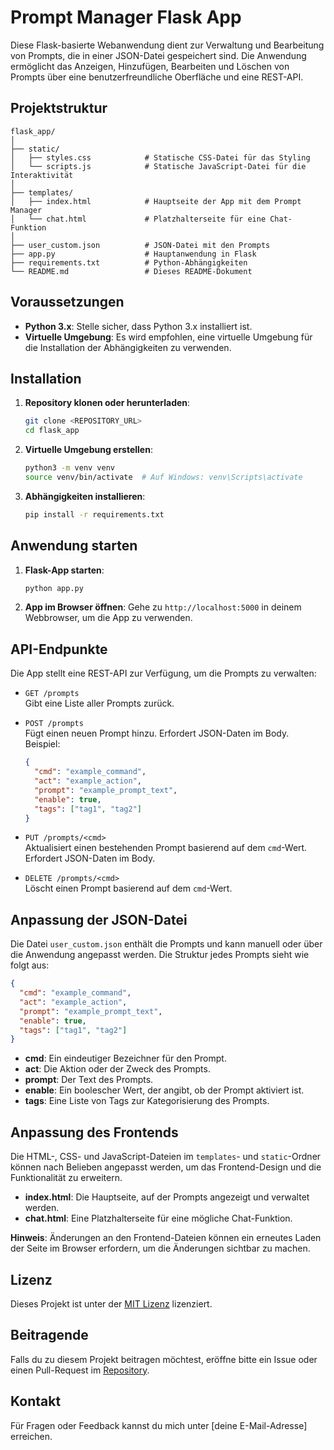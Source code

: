 

# Prompt Manager Flask App

Diese Flask-basierte Webanwendung dient zur Verwaltung und Bearbeitung von Prompts, die in einer JSON-Datei gespeichert sind. Die Anwendung ermöglicht das Anzeigen, Hinzufügen, Bearbeiten und Löschen von Prompts über eine benutzerfreundliche Oberfläche und eine REST-API.

## Projektstruktur

```
flask_app/
│
├── static/
│   ├── styles.css            # Statische CSS-Datei für das Styling
│   └── scripts.js            # Statische JavaScript-Datei für die Interaktivität
│
├── templates/
│   ├── index.html            # Hauptseite der App mit dem Prompt Manager
│   └── chat.html             # Platzhalterseite für eine Chat-Funktion
│
├── user_custom.json          # JSON-Datei mit den Prompts
├── app.py                    # Hauptanwendung in Flask
├── requirements.txt          # Python-Abhängigkeiten
└── README.md                 # Dieses README-Dokument
```

## Voraussetzungen

- **Python 3.x**: Stelle sicher, dass Python 3.x installiert ist.
- **Virtuelle Umgebung**: Es wird empfohlen, eine virtuelle Umgebung für die Installation der Abhängigkeiten zu verwenden.

## Installation

1. **Repository klonen oder herunterladen**:
   ```bash
   git clone <REPOSITORY_URL>
   cd flask_app
   ```

2. **Virtuelle Umgebung erstellen**:
   ```bash
   python3 -m venv venv
   source venv/bin/activate  # Auf Windows: venv\Scripts\activate
   ```

3. **Abhängigkeiten installieren**:
   ```bash
   pip install -r requirements.txt
   ```

## Anwendung starten

1. **Flask-App starten**:
   ```bash
   python app.py
   ```

2. **App im Browser öffnen**:
   Gehe zu `http://localhost:5000` in deinem Webbrowser, um die App zu verwenden.

## API-Endpunkte

Die App stellt eine REST-API zur Verfügung, um die Prompts zu verwalten:

- `GET /prompts`  
  Gibt eine Liste aller Prompts zurück.

- `POST /prompts`  
  Fügt einen neuen Prompt hinzu. Erfordert JSON-Daten im Body. Beispiel:
  ```json
  {
    "cmd": "example_command",
    "act": "example_action",
    "prompt": "example_prompt_text",
    "enable": true,
    "tags": ["tag1", "tag2"]
  }
  ```

- `PUT /prompts/<cmd>`  
  Aktualisiert einen bestehenden Prompt basierend auf dem `cmd`-Wert. Erfordert JSON-Daten im Body.

- `DELETE /prompts/<cmd>`  
  Löscht einen Prompt basierend auf dem `cmd`-Wert.

## Anpassung der JSON-Datei

Die Datei `user_custom.json` enthält die Prompts und kann manuell oder über die Anwendung angepasst werden. Die Struktur jedes Prompts sieht wie folgt aus:

```json
{
  "cmd": "example_command",
  "act": "example_action",
  "prompt": "example_prompt_text",
  "enable": true,
  "tags": ["tag1", "tag2"]
}
```

- **cmd**: Ein eindeutiger Bezeichner für den Prompt.
- **act**: Die Aktion oder der Zweck des Prompts.
- **prompt**: Der Text des Prompts.
- **enable**: Ein boolescher Wert, der angibt, ob der Prompt aktiviert ist.
- **tags**: Eine Liste von Tags zur Kategorisierung des Prompts.

## Anpassung des Frontends

Die HTML-, CSS- und JavaScript-Dateien im `templates`- und `static`-Ordner können nach Belieben angepasst werden, um das Frontend-Design und die Funktionalität zu erweitern. 

- **index.html**: Die Hauptseite, auf der Prompts angezeigt und verwaltet werden.
- **chat.html**: Eine Platzhalterseite für eine mögliche Chat-Funktion.

**Hinweis**: Änderungen an den Frontend-Dateien können ein erneutes Laden der Seite im Browser erfordern, um die Änderungen sichtbar zu machen.

## Lizenz

Dieses Projekt ist unter der [MIT Lizenz](LICENSE) lizenziert.

## Beitragende

Falls du zu diesem Projekt beitragen möchtest, eröffne bitte ein Issue oder einen Pull-Request im [Repository](<REPOSITORY_URL>).

## Kontakt

Für Fragen oder Feedback kannst du mich unter [deine E-Mail-Adresse] erreichen.

```

